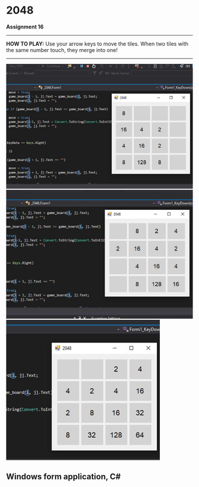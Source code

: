# 2048
**Assignment 16**


---

**HOW TO PLAY:** Use your arrow keys to move the tiles. When two tiles with the same number touch, they merge into one!

---

![Screen Shot](Capture.JPG)
![Screen Shot](Capture1.JPG)
![Screen Shot](Capture2.JPG)

## Windows form application, C#



